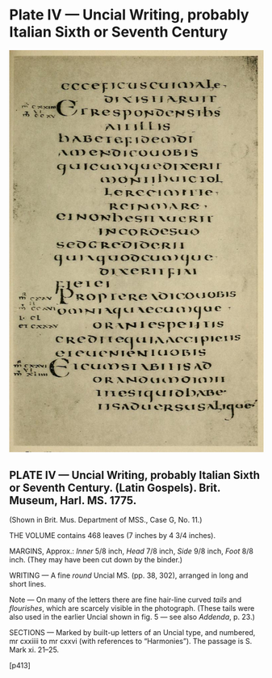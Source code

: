 # Plate IV — Uncial Writing, probably Italian Sixth or Seventh Century

![Plate IV.&#x2014;Uncial Writing, probably Italian Sixth or Seventh Century. \(Latin Gospels\). Brit. Museum, Harl. MS. 1775.](../.gitbook/assets/i439e-plate_iv.jpg)

## PLATE IV — Uncial Writing, probably Italian Sixth or Seventh Century. \(Latin Gospels\). Brit. Museum, Harl. MS. 1775.  <a id="plate04-note"></a>

\(Shown in Brit. Mus. Department of MSS., Case G, No. 11.\)

THE VOLUME contains 468 leaves \(7 inches by 4 3/4 inches\).

MARGINS, Approx.: _Inner_ 5/8 inch, _Head_ 7/8 inch, _Side_ 9/8 inch, _Foot_ 8/8 inch. \(They may have been cut down by the binder.\)

WRITING — A fine _round_ Uncial MS. \(pp. 38, 302\), arranged in long and short lines.

Note — On many of the letters there are fine hair-line curved _tails_ and _flourishes_, which are scarcely visible in the photograph. \(These tails were also used in the earlier Uncial shown in fig. 5 — see also _Addenda_, p. 23.\)

SECTIONS — Marked by built-up letters of an Uncial type, and numbered, mr cxxiiii to mr cxxvi \(with references to “Harmonies”\). The passage is S. Mark xi. 21–25.

\[p413\]

